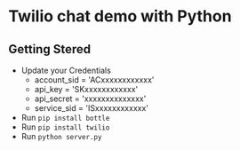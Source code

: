 # Twilio chat demo with Python
## Getting Stered
- Update your Credentials
    - account_sid = 'ACxxxxxxxxxxxx'
    - api_key = 'SKxxxxxxxxxxxx'
    - api_secret = 'xxxxxxxxxxxxxx'
    - service_sid = 'ISxxxxxxxxxxxx'
- Run `pip install bottle`
- Run `pip install twilio`
- Run `python server.py`